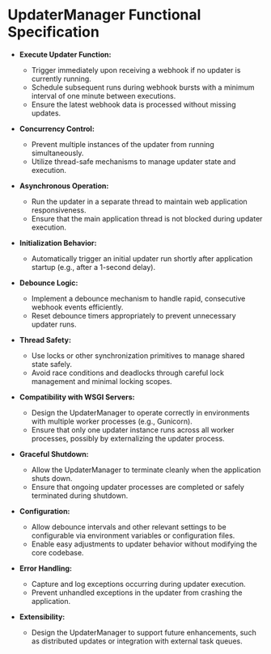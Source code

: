 # UpdaterManager Functional Specification

- **Execute Updater Function:**
  - Trigger immediately upon receiving a webhook if no updater is currently running.
  - Schedule subsequent runs during webhook bursts with a minimum interval of one minute between executions.
  - Ensure the latest webhook data is processed without missing updates.

- **Concurrency Control:**
  - Prevent multiple instances of the updater from running simultaneously.
  - Utilize thread-safe mechanisms to manage updater state and execution.

- **Asynchronous Operation:**
  - Run the updater in a separate thread to maintain web application responsiveness.
  - Ensure that the main application thread is not blocked during updater execution.

- **Initialization Behavior:**
  - Automatically trigger an initial updater run shortly after application startup (e.g., after a 1-second delay).

- **Debounce Logic:**
  - Implement a debounce mechanism to handle rapid, consecutive webhook events efficiently.
  - Reset debounce timers appropriately to prevent unnecessary updater runs.

- **Thread Safety:**
  - Use locks or other synchronization primitives to manage shared state safely.
  - Avoid race conditions and deadlocks through careful lock management and minimal locking scopes.

- **Compatibility with WSGI Servers:**
  - Design the UpdaterManager to operate correctly in environments with multiple worker processes (e.g., Gunicorn).
  - Ensure that only one updater instance runs across all worker processes, possibly by externalizing the updater process.

- **Graceful Shutdown:**
  - Allow the UpdaterManager to terminate cleanly when the application shuts down.
  - Ensure that ongoing updater processes are completed or safely terminated during shutdown.

- **Configuration:**
  - Allow debounce intervals and other relevant settings to be configurable via environment variables or configuration files.
  - Enable easy adjustments to updater behavior without modifying the core codebase.

- **Error Handling:**
  - Capture and log exceptions occurring during updater execution.
  - Prevent unhandled exceptions in the updater from crashing the application.

- **Extensibility:**
  - Design the UpdaterManager to support future enhancements, such as distributed updates or integration with external task queues.
